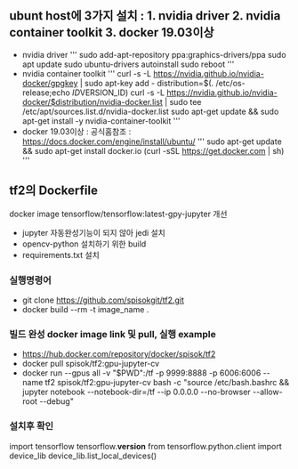 ## ubunt host에 3가지 설치 : 1. nvidia driver  2. nvidia container toolkit  3. docker 19.03이상   
* nvidia driver
'''
    sudo add-apt-repository ppa:graphics-drivers/ppa
    sudo apt update
    sudo ubuntu-drivers autoinstall
    sudo reboot
'''
* nvidia container toolkit
'''
  curl -s -L https://nvidia.github.io/nvidia-docker/gpgkey | sudo apt-key add - 
  distribution=$(. /etc/os-release;echo $ID$VERSION_ID)
  curl -s -L https://nvidia.github.io/nvidia-docker/$distribution/nvidia-docker.list | sudo tee /etc/apt/sources.list.d/nvidia-docker.list
  sudo apt-get update && sudo apt-get install -y nvidia-container-toolkit 
'''
* docker 19.03이상 : 공식홈참조 : https://docs.docker.com/engine/install/ubuntu/
'''
  sudo apt-get update && sudo apt-get install docker.io
  (curl -sSL https://get.docker.com | sh)
'''
## tf2의 Dockerfile
docker image tensorflow/tensorflow:latest-gpy-jupyter 개선
* jupyter 자동완성기능이 되지 않아 jedi 설치
* opencv-python 설치하기 위한 build
* requirements.txt 설치
### 실행명령어
* git clone https://github.com/spisokgit/tf2.git
* docker build --rm -t image_name .
### 빌드 완성 docker image link 및 pull, 실행 example
* https://hub.docker.com/repository/docker/spisok/tf2
* docker pull spisok/tf2:gpu-jupyter-cv
* docker run --gpus all -v "$PWD":/tf -p 9999:8888 -p 6006:6006 --name tf2 spisok/tf2:gpu-jupyter-cv bash -c "source /etc/bash.bashrc && jupyter notebook --notebook-dir=/tf --ip 0.0.0.0 --no-browser --allow-root --debug"

### 설치후 확인
import tensorflow
tensorflow.__version__
from tensorflow.python.client import device_lib
device_lib.list_local_devices()
